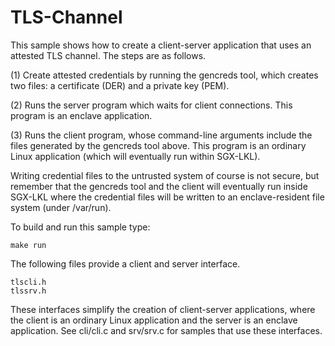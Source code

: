 TLS-Channel
===========

This sample shows how to create a client-server application that uses an
attested TLS channel. The steps are as follows.

(1) Create attested credentials by running the gencreds tool, which
    creates two files: a certificate (DER) and a private key (PEM).

(2) Runs the server program which waits for client connections. This program
    is an enclave application.

(3) Runs the client program, whose command-line arguments include the files
    generated by the gencreds tool above. This program is an ordinary Linux
    application (which will eventually run within SGX-LKL).

Writing credential files to the untrusted system of course is not secure, but
remember that the gencreds tool and the client will eventually run inside
SGX-LKL where the credential files will be written to an enclave-resident file
system (under /var/run).

To build and run this sample type:

```
make run
```

The following files provide a client and server interface.

```
tlscli.h
tlssrv.h
```

These interfaces simplify the creation of client-server applications, where
the client is an ordinary Linux application and the server is an enclave
application. See cli/cli.c and srv/srv.c for samples that use these
interfaces.
